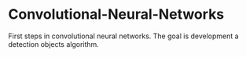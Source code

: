 # Convolutional-Neural-Networks
First steps in convolutional neural networks. The goal is development a detection objects algorithm.
